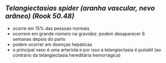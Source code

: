 ## ***Telangiectasias spider (aranha vascular, nevo arâneo) (Rook 50.48)***


- ocorre em 15% das pessoas normais  
- ocorrem em grande número na gravidez: podem desaparecer 6 semanas depois do parto  
- podem ocorrer em doenças hepáticas  
- o principal vaso é uma arteríola e por isso a telangiectasia é pulsátil (ao contrário da telangiectasia hereditária hemorrágica)

